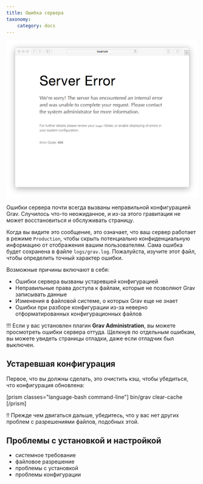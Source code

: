```yaml
---
title: Ошибка сервера
taxonomy:
    category: docs
---
```


![](grav-server-error.png?classes=center)

Ошибки сервера почти всегда вызваны неправильной конфигурацией Grav. Случилось что-то неожиданное, и из-за этого гравитация не может восстановиться и обслуживать страницу.

Когда вы видите это сообщение, это означает, что ваш сервер работает в режиме `Production`, чтобы скрыть потенциально конфиденциальную информацию от отображения вашим пользователям.  Сама ошибка будет сохранена в файле `logs/grav.log`.  Пожалуйста, изучите этот файл, чтобы определить точный характер ошибки.

Возможные причины включают в себя:

* Ошибки сервера вызваны устаревшей конфигурацией
* Неправильные права доступа к файлам, которые не позволяют Grav записывать данные
* Изменения в файловой системе, о которых Grav еще не знает
* Ошибки при разборе конфигурации из-за неверно отформатированных конфигурационных файлов


!!! Если у вас установлен плагин **Grav Administration**, вы можете просмотреть ошибки сервера оттуда. Щелкнув по отдельным ошибкам, вы можете увидеть страницы отладки, даже если отладчик был выключен.

## Устаревшая конфигурация

Первое, что вы должны сделать, это очистить кэш, чтобы убедиться, что конфигурация обновлена:

[prism classes="language-bash command-line"]
bin/grav clear-cache
[/prism]

!! Прежде чем двигаться дальше, убедитесь, что у вас нет других проблем с разрешениями файлов, подобных этой.

## Проблемы с установкой и настройкой

- системное требование
- файловое разрешение
- проблемы с установкой
- проблемы конфигурации
